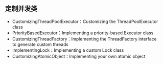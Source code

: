 ## 定制并发类 ##

* CustomizingThreadPoolExecutor：Customizing the ThreadPoolExecutor class
* PriorityBasedExecutor：Implementing a priority-based Executor class
* CustomizingThreadFactory：Implementing the ThreadFactory interface to generate custom threads
* ImplementingLock：Implementing a custom Lock class
* CustomizingAtomicObject：Implementing your own atomic object
